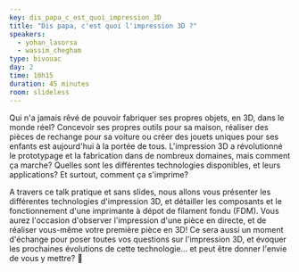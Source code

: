 ```yaml
---
key: dis_papa_c_est_quoi_impression_3D
title: "Dis papa, c'est quoi l'impression 3D ?"
speakers:
  - yohan_lasorsa
  - wassim_chegham
type: bivouac
day: 2
time: 10h15
duration: 45 minutes
room: slideless
---
```


Qui n'a jamais rêvé de pouvoir fabriquer ses propres objets, en 3D, dans le monde réel? Concevoir ses propres outils pour sa maison, réaliser des pièces de rechange pour sa voiture ou créer des jouets uniques pour ses enfants est aujourd'hui à la portée de tous. L'impression 3D a révolutionné le prototypage et la fabrication dans de nombreux domaines, mais comment ça marche? Quelles sont les différentes technologies disponibles, et leurs applications? Et surtout, comment ça s'imprime?

A travers ce talk pratique et sans slides, nous allons vous présenter les différentes technologies d'impression 3D, et détailler les composants et le fonctionnement d'une imprimante à dépot de filament fondu (FDM). Vous aurez l'occasion d'observer l'impression d'une pièce en directe, et de réaliser vous-même votre première pièce en 3D! Ce sera aussi un moment d'échange pour poser toutes vos questions sur l'impression 3D, et évoquer les prochaines évolutions de cette technologie... et peut être donner l'envie de vous y mettre? 🙂